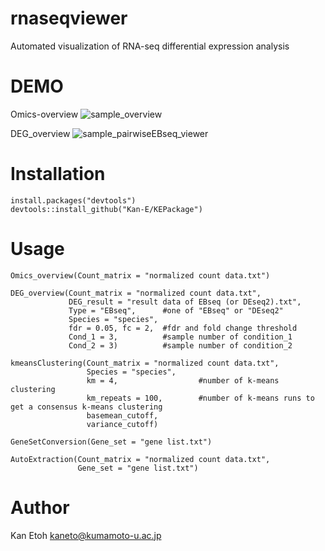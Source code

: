 # rnaseqviewer

Automated visualization of RNA-seq differential expression analysis

# DEMO
Omics-overview
![sample_overview](https://user-images.githubusercontent.com/77435195/126021992-bcf85ab9-37ef-4409-adf0-d6d807abca12.png)

DEG_overview
![sample_pairwiseEBseq_viewer](https://user-images.githubusercontent.com/77435195/126033622-d33c24b8-14cd-4cd6-bd03-e32b1cd6c80a.png)

# Installation
```
install.packages("devtools")
devtools::install_github("Kan-E/KEPackage")
```
# Usage
```
Omics_overview(Count_matrix = "normalized count data.txt")

DEG_overview(Count_matrix = "normalized count data.txt", 
             DEG_result = "result data of EBseq (or DEseq2).txt",
             Type = "EBseq",      #one of "EBseq" or "DEseq2"
             Species = "species",
             fdr = 0.05, fc = 2,  #fdr and fold change threshold
             Cond_1 = 3,          #sample number of condition_1
             Cond_2 = 3)          #sample number of condition_2
                     
kmeansClustering(Count_matrix = "normalized count data.txt", 
                 Species = "species",
                 km = 4,                  #number of k-means clustering
                 km_repeats = 100,        #number of k-means runs to get a consensus k-means clustering
                 basemean_cutoff,
                 variance_cutoff)

GeneSetConversion(Gene_set = "gene list.txt")

AutoExtraction(Count_matrix = "normalized count data.txt", 
               Gene_set = "gene list.txt")
```
 
# Author
 
Kan Etoh
<kaneto@kumamoto-u.ac.jp>
